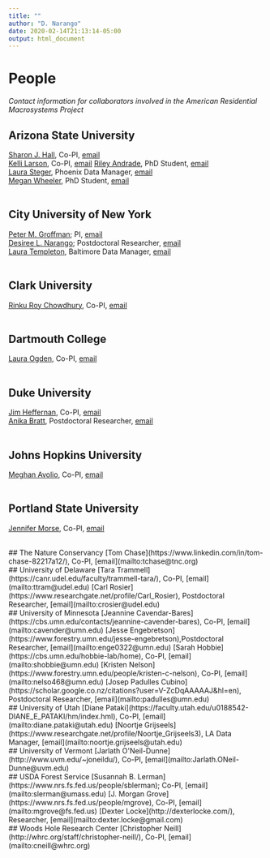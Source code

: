 ```yaml
---
title: ""
author: "D. Narango"
date: 2020-02-14T21:13:14-05:00
output: html_document
---
```


# **People**
*Contact information for collaborators involved in the American Residential Macrosystems Project*
<br> 
## Arizona State University  
[Sharon J. Hall](http://halllab.asu.edu), Co-PI, [email](mailto:sharonjhall@asu.edu)  
[Kelli Larson](https://sustainability.asu.edu/person/kelli-larson/), Co-PI, [email](mailto:Kelli.Larson@asu.edu)
[Riley Andrade](https://sgsup.asu.edu/riley-andrade), PhD Student, [email](rileyandrade@asu.edu)  
[Laura Steger](http://halllab.asu.edu/people/), Phoenix Data Manager, [email](mailto:lsteger@asu.edu)  
[Megan Wheeler](https://mmwheeler.github.io/phx_yard_change/), PhD Student, [email](mailto:mmwheele@asu.edu)  
<br>
## City University of New York
[Peter M. Groffman](http://www.asrc.cuny.edu/about/people-profiles/peter-groffman/); PI, [email](mailto:Peter.Groffman@asrc.cuny.edu)  
[Desiree L. Narango](https://desireelnarango.weebly.com/); Postdoctoral Researcher, [email](mailto:dnarango@gmail.com)  
[Laura Templeton](http://environment.asrc.cuny.edu/people/laura-templeton/), Baltimore Data Manager, [email](mailto:laura.templeton.k@gmail.com)  
<br>
## Clark University  
[Rinku Roy Chowdhury](https://www2.clarku.edu/faculty/facultybio.cfm?id=1028), Co-PI, [email](mailto:RRoyChowdhury@clarku.edu)  
<br>
## Dartmouth College  
[Laura Ogden](https://anthropology.dartmouth.edu/people/laura-ogden), Co-PI, [email](mailto:Laura.A.Ogden@dartmouth.edu)  
<br> 
## Duke University  
[Jim Heffernan](https://heffernanlab.weebly.com/), Co-PI, [email](mailto:james.heffernan@duke.edu)  
[Anika Bratt](https://anikarbratt.wordpress.com/), Postdoctoral Researcher, [email](mailto:anikabratt@gmail.com)  
<br>
## Johns Hopkins University  
[Meghan Avolio](https://eps.jhu.edu/directory/meghan-avolio/), Co-PI, [email](mailto:meghan.avolio@jhu.edu)  
<br>
## Portland State University  
[Jennifer Morse](https://www.pdx.edu/esm/dr-jennifer-morse), Co-PI, [email](mailto:jlmorse@pdx.edu)  

<br>
## The Nature Conservancy  
[Tom Chase](https://www.linkedin.com/in/tom-chase-82217a12/), Co-PI, [email](mailto:tchase@tnc.org)  
<br>
## University of Delaware  
[Tara Trammell](https://canr.udel.edu/faculty/trammell-tara/), Co-PI, [email](mailto:ttram@udel.edu)  
[Carl Rosier](https://www.researchgate.net/profile/Carl_Rosier), Postdoctoral Researcher, [email](mailto:crosier@udel.edu)  
<br>
## University of Minnesota  
[Jeannine Cavendar-Bares](https://cbs.umn.edu/contacts/jeannine-cavender-bares), Co-PI, [email](mailto:cavender@umn.edu)  
[Jesse Engebretson](https://www.forestry.umn.edu/jesse-engebretson),Postdoctoral Researcher, [email](mailto:enge0322@umn.edu)  
[Sarah Hobbie](https://cbs.umn.edu/hobbie-lab/home), Co-PI, [email](mailto:shobbie@umn.edu)  
[Kristen Nelson](https://www.forestry.umn.edu/people/kristen-c-nelson), Co-PI, [email](mailto:nelso468@umn.edu)  
[Josep Padulles Cubino](https://scholar.google.co.nz/citations?user=V-ZcDqAAAAAJ&hl=en), Postdoctoral Researcher, [email](mailto:padulles@umn.edu)  
<br>
## University of Utah
[Diane Pataki](https://faculty.utah.edu/u0188542-DIANE_E_PATAKI/hm/index.hml), Co-PI, [email](mailto:diane.pataki@utah.edu)  
[Noortje Grijseels](https://www.researchgate.net/profile/Noortje_Grijseels3), LA Data Manager, [email](mailto:noortje.grijseels@utah.edu)  
<br>
## University of Vermont  
[Jarlath O'Neil-Dunne](http://www.uvm.edu/~joneildu/), Co-PI, [email](mailto:Jarlath.ONeil-Dunne@uvm.edu)  
<br>
## USDA Forest Service 
[Susannah B. Lerman](https://www.nrs.fs.fed.us/people/sblerman); Co-PI, [email](mailto:slerman@umass.edu)  
[J. Morgan Grove](https://www.nrs.fs.fed.us/people/mgrove), Co-PI, [email](mailto:mgrove@fs.fed.us)  
[Dexter Locke](http://dexterlocke.com/), Researcher, [email](mailto:dexter.locke@gmail.com)  
<br>
## Woods Hole Research Center  
[Christopher Neill](http://whrc.org/staff/christopher-neill/), Co-PI, [email](mailto:cneill@whrc.org)  